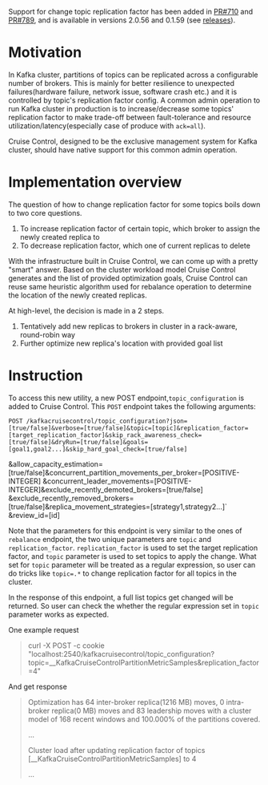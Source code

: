 Support for change topic replication factor has been added in [PR#710](https://github.com/linkedin/cruise-control/pull/710) and [PR#789](https://github.com/linkedin/cruise-control/pull/789), and is available in versions 2.0.56 and 0.1.59 (see [releases](https://github.com/linkedin/cruise-control/releases)).

# Motivation
In Kafka cluster, partitions of topics can be replicated across a configurable number of brokers. This is mainly for better resilience to unexpected failures(hardware failure, network issue, software crash etc.) and it is controlled by topic's replication factor config. A common admin operation to run Kafka cluster in production is to increase/decrease some topics' replication factor to make trade-off between fault-tolerance and resource utilization/latency(especially case of produce with `ack=all`).

Cruise Control, designed to be the exclusive management system for Kafka cluster, should have native support for this common admin operation. 

# Implementation overview
The question of how to change replication factor for some topics boils down to two core questions.
1. To increase replication factor of certain topic, which broker to assign the newly created replica to
2. To decrease replication factor, which one of current replicas to delete

With the infrastructure built in Cruise Control, we can come up with a pretty "smart" answer. Based on the cluster workload model Cruise Control generates and the list of provided optimization goals, Cruise Control can reuse same heuristic algorithm used for rebalance operation to determine the location of the newly created replicas.

At high-level, the decision is made in a 2 steps.
1. Tentatively add new replicas to brokers in cluster in a rack-aware, round-robin way
2. Further optimize new replica's location with provided goal list

# Instruction
To access this new utility, a new POST endpoint,`topic_configuration` is added to Cruise Control. This `POST` endpoint takes the following arguments:

    POST /kafkacruisecontrol/topic_configuration?json=[true/false]&verbose=[true/false]&topic=[topic]&replication_factor=[target_replication_factor]&skip_rack_awareness_check=[true/false]&dryRun=[true/false]&goals=[goal1,goal2...]&skip_hard_goal_check=[true/false]
&allow_capacity_estimation=[true/false]&concurrent_partition_movements_per_broker=[POSITIVE-INTEGER]
&concurrent_leader_movements=[POSITIVE-INTEGER]&exclude_recently_demoted_brokers=[true/false]
&exclude_recently_removed_brokers=[true/false]&replica_movement_strategies=[strategy1,strategy2...]`
&review_id=[id]

Note that the parameters for this endpoint is very similar to the ones of `rebalance` endpoint, the two unique parameters are `topic` and `replication_factor`. `replication_factor` is used to set the target replication factor, and  `topic` parameter is used to set topics to apply the change. What set for `topic` parameter will be treated as a regular expression, so user can do tricks like `topic=.*` to change replication factor for all topics in the cluster.

In the response of this endpoint, a full list topics get changed will be returned. So user can check the whether the regular expression set in `topic` parameter works as expected.

One example request 
> curl -X POST  -c cookie "localhost:2540/kafkacruisecontrol/topic_configuration?topic=__KafkaCruiseControlPartitionMetricSamples&replication_factor=4"

And get response
> Optimization has 64 inter-broker replica(1216 MB) moves, 0 intra-broker replica(0 MB) moves and 83 leadership moves with a cluster model of 168 recent windows and 100.000% of the partitions covered.
>
> ...
>
> Cluster load after updating replication factor of topics [__KafkaCruiseControlPartitionMetricSamples] to 4
>
> ...
